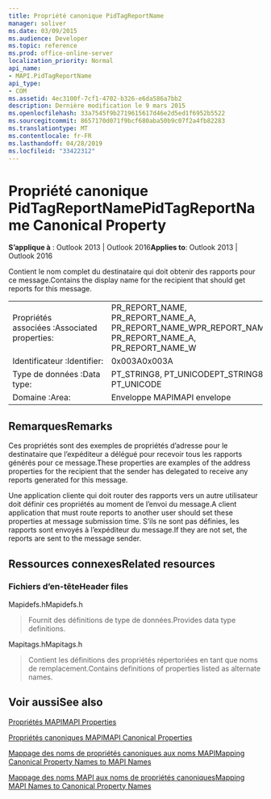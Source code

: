 ```yaml
---
title: Propriété canonique PidTagReportName
manager: soliver
ms.date: 03/09/2015
ms.audience: Developer
ms.topic: reference
ms.prod: office-online-server
localization_priority: Normal
api_name:
- MAPI.PidTagReportName
api_type:
- COM
ms.assetid: 4ec3100f-7cf1-4702-b326-e6da586a7bb2
description: Dernière modification le 9 mars 2015
ms.openlocfilehash: 33a7545f9b2719615617d46e2d5ed1f6952b5522
ms.sourcegitcommit: 8657170d071f9bcf680aba50b9c07f2a4fb82283
ms.translationtype: MT
ms.contentlocale: fr-FR
ms.lasthandoff: 04/28/2019
ms.locfileid: "33422312"
---
```

# <a name="pidtagreportname-canonical-property"></a><span data-ttu-id="b3688-103">Propriété canonique PidTagReportName</span><span class="sxs-lookup"><span data-stu-id="b3688-103">PidTagReportName Canonical Property</span></span>

  
  
<span data-ttu-id="b3688-104">**S’applique à** : Outlook 2013 | Outlook 2016</span><span class="sxs-lookup"><span data-stu-id="b3688-104">**Applies to**: Outlook 2013 | Outlook 2016</span></span> 
  
<span data-ttu-id="b3688-105">Contient le nom complet du destinataire qui doit obtenir des rapports pour ce message.</span><span class="sxs-lookup"><span data-stu-id="b3688-105">Contains the display name for the recipient that should get reports for this message.</span></span>
  
|||
|:-----|:-----|
|<span data-ttu-id="b3688-106">Propriétés associées :</span><span class="sxs-lookup"><span data-stu-id="b3688-106">Associated properties:</span></span>  <br/> |<span data-ttu-id="b3688-107">PR_REPORT_NAME, PR_REPORT_NAME_A, PR_REPORT_NAME_W</span><span class="sxs-lookup"><span data-stu-id="b3688-107">PR_REPORT_NAME, PR_REPORT_NAME_A, PR_REPORT_NAME_W</span></span>  <br/> |
|<span data-ttu-id="b3688-108">Identificateur :</span><span class="sxs-lookup"><span data-stu-id="b3688-108">Identifier:</span></span>  <br/> |<span data-ttu-id="b3688-109">0x003A</span><span class="sxs-lookup"><span data-stu-id="b3688-109">0x003A</span></span>  <br/> |
|<span data-ttu-id="b3688-110">Type de données :</span><span class="sxs-lookup"><span data-stu-id="b3688-110">Data type:</span></span>  <br/> |<span data-ttu-id="b3688-111">PT_STRING8, PT_UNICODE</span><span class="sxs-lookup"><span data-stu-id="b3688-111">PT_STRING8, PT_UNICODE</span></span>  <br/> |
|<span data-ttu-id="b3688-112">Domaine :</span><span class="sxs-lookup"><span data-stu-id="b3688-112">Area:</span></span>  <br/> |<span data-ttu-id="b3688-113">Enveloppe MAPI</span><span class="sxs-lookup"><span data-stu-id="b3688-113">MAPI envelope</span></span>  <br/> |
   
## <a name="remarks"></a><span data-ttu-id="b3688-114">Remarques</span><span class="sxs-lookup"><span data-stu-id="b3688-114">Remarks</span></span>

<span data-ttu-id="b3688-115">Ces propriétés sont des exemples de propriétés d’adresse pour le destinataire que l’expéditeur a délégué pour recevoir tous les rapports générés pour ce message.</span><span class="sxs-lookup"><span data-stu-id="b3688-115">These properties are examples of the address properties for the recipient that the sender has delegated to receive any reports generated for this message.</span></span>
  
<span data-ttu-id="b3688-116">Une application cliente qui doit router des rapports vers un autre utilisateur doit définir ces propriétés au moment de l’envoi du message.</span><span class="sxs-lookup"><span data-stu-id="b3688-116">A client application that must route reports to another user should set these properties at message submission time.</span></span> <span data-ttu-id="b3688-117">S’ils ne sont pas définies, les rapports sont envoyés à l’expéditeur du message.</span><span class="sxs-lookup"><span data-stu-id="b3688-117">If they are not set, the reports are sent to the message sender.</span></span>
  
## <a name="related-resources"></a><span data-ttu-id="b3688-118">Ressources connexes</span><span class="sxs-lookup"><span data-stu-id="b3688-118">Related resources</span></span>

### <a name="header-files"></a><span data-ttu-id="b3688-119">Fichiers d’en-tête</span><span class="sxs-lookup"><span data-stu-id="b3688-119">Header files</span></span>

<span data-ttu-id="b3688-120">Mapidefs.h</span><span class="sxs-lookup"><span data-stu-id="b3688-120">Mapidefs.h</span></span>
  
> <span data-ttu-id="b3688-121">Fournit des définitions de type de données.</span><span class="sxs-lookup"><span data-stu-id="b3688-121">Provides data type definitions.</span></span>
    
<span data-ttu-id="b3688-122">Mapitags.h</span><span class="sxs-lookup"><span data-stu-id="b3688-122">Mapitags.h</span></span>
  
> <span data-ttu-id="b3688-123">Contient les définitions des propriétés répertoriées en tant que noms de remplacement.</span><span class="sxs-lookup"><span data-stu-id="b3688-123">Contains definitions of properties listed as alternate names.</span></span>
    
## <a name="see-also"></a><span data-ttu-id="b3688-124">Voir aussi</span><span class="sxs-lookup"><span data-stu-id="b3688-124">See also</span></span>



[<span data-ttu-id="b3688-125">Propriétés MAPI</span><span class="sxs-lookup"><span data-stu-id="b3688-125">MAPI Properties</span></span>](mapi-properties.md)
  
[<span data-ttu-id="b3688-126">Propriétés canoniques MAPI</span><span class="sxs-lookup"><span data-stu-id="b3688-126">MAPI Canonical Properties</span></span>](mapi-canonical-properties.md)
  
[<span data-ttu-id="b3688-127">Mappage des noms de propriétés canoniques aux noms MAPI</span><span class="sxs-lookup"><span data-stu-id="b3688-127">Mapping Canonical Property Names to MAPI Names</span></span>](mapping-canonical-property-names-to-mapi-names.md)
  
[<span data-ttu-id="b3688-128">Mappage des noms MAPI aux noms de propriétés canoniques</span><span class="sxs-lookup"><span data-stu-id="b3688-128">Mapping MAPI Names to Canonical Property Names</span></span>](mapping-mapi-names-to-canonical-property-names.md)

